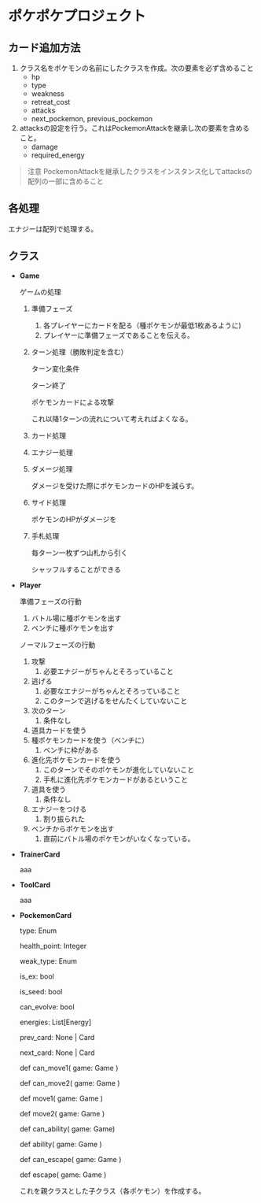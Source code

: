 # ポケポケプロジェクト

## カード追加方法

1. クラス名をポケモンの名前にしたクラスを作成。次の要素を必ず含めること
    - hp
    - type
    - weakness
    - retreat_cost
    - attacks
    - next_pockemon, previous_pockemon
1. attacksの設定を行う。これはPockemonAttackを継承し次の要素を含めること。
    - damage
    - required_energy

> 注意
PockemonAttackを継承したクラスをインスタンス化してattacksの配列の一部に含めること

## 各処理
エナジーは配列で処理する。


## クラス

- **Game**

    ゲームの処理

    1. 準備フェーズ
        1. 各プレイヤーにカードを配る（種ポケモンが最低1枚あるように)
        2. プレイヤーに準備フェーズであることを伝える。
    2. ターン処理（勝敗判定を含む）

        ターン変化条件

        ターン終了

        ポケモンカードによる攻撃

        これ以降1ターンの流れについて考えればよくなる。

    3. カード処理
    4. エナジー処理
    5. ダメージ処理

        ダメージを受けた際にポケモンカードのHPを減らす。

    6. サイド処理

        ポケモンのHPがダメージを

    7. 手札処理

        毎ターン一枚ずつ山札から引く

        シャッフルすることができる

- **Player**

    準備フェーズの行動

    1. バトル場に種ポケモンを出す
    2. ベンチに種ポケモンを出す

    ノーマルフェーズの行動

    1. 攻撃
        1. 必要エナジーがちゃんとそろっていること
    2. 逃げる
        1. 必要なエナジーがちゃんとそろっていること
        2. このターンで逃げるをせんたくしていないこと
    3. 次のターン
        1. 条件なし
    4. 道具カードを使う
    5. 種ポケモンカードを使う（ベンチに）
        1. ベンチに枠がある
    6. 進化先ポケモンカードを使う
        1. このターンでそのポケモンが進化していないこと
        2. 手札に進化先ポケモンカードがあるということ
    7. 道具を使う
        1. 条件なし
    8. エナジーをつける
        1. 割り振られた
    9. ベンチからポケモンを出す
        1. 直前にバトル場のポケモンがいなくなっている。

- **TrainerCard**

    aaa

- **ToolCard**

    aaa

- **PockemonCard**

    type: Enum

    health_point: Integer

    weak_type: Enum

    is_ex: bool

    is_seed: bool

    can_evolve: bool

    energies: List[Energy]

    prev_card: None | Card

    next_card: None | Card

    def can_move1( game: Game )

    def can_move2( game: Game )

    def move1( game: Game  )

    def move2( game: Game )

    def can_ability( game: Game)

    def ability( game: Game )

    def can_escape( game: Game )

    def escape( game: Game )

    これを親クラスとした子クラス（各ポケモン）を作成する。
